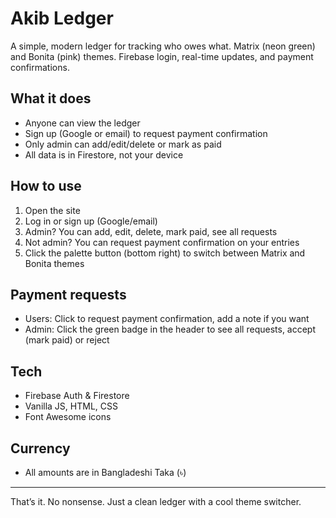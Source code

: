 # Akib Ledger

A simple, modern ledger for tracking who owes what. Matrix (neon green) and Bonita (pink) themes. Firebase login, real-time updates, and payment confirmations.

## What it does
- Anyone can view the ledger
- Sign up (Google or email) to request payment confirmation
- Only admin can add/edit/delete or mark as paid
- All data is in Firestore, not your device

## How to use
1. Open the site
2. Log in or sign up (Google/email)
3. Admin? You can add, edit, delete, mark paid, see all requests
4. Not admin? You can request payment confirmation on your entries
5. Click the palette button (bottom right) to switch between Matrix and Bonita themes

## Payment requests
- Users: Click to request payment confirmation, add a note if you want
- Admin: Click the green badge in the header to see all requests, accept (mark paid) or reject

## Tech
- Firebase Auth & Firestore
- Vanilla JS, HTML, CSS
- Font Awesome icons

## Currency
- All amounts are in Bangladeshi Taka (৳)

---
That’s it. No nonsense. Just a clean ledger with a cool theme switcher.
